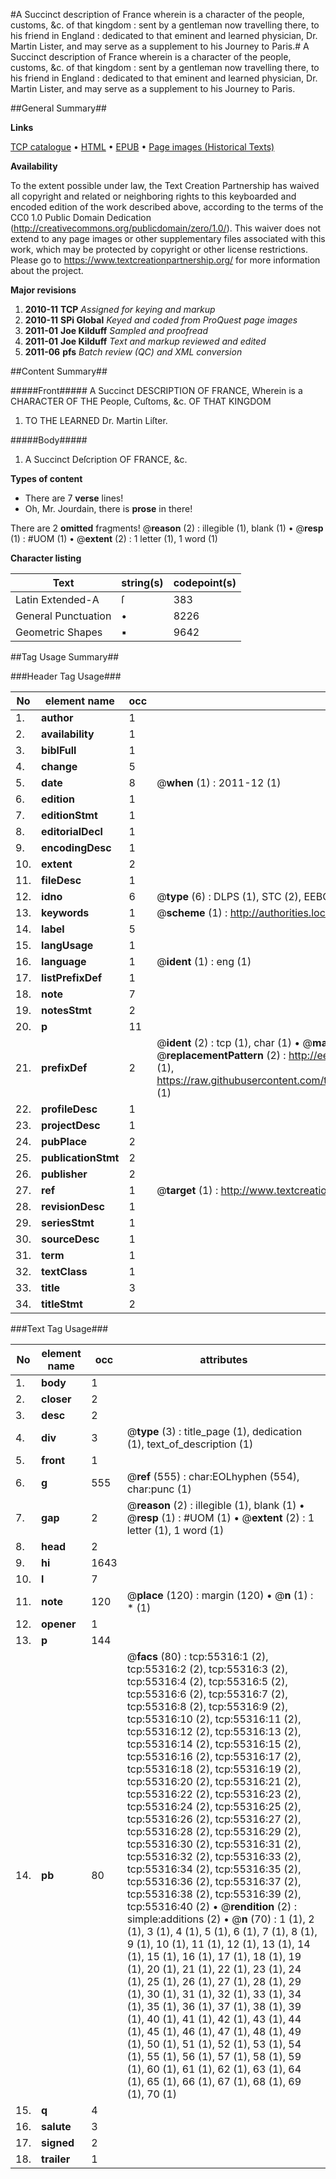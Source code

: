 #A Succinct description of France wherein is a character of the people, customs, &c. of that kingdom : sent by a gentleman now travelling there, to his friend in England : dedicated to that eminent and learned physician, Dr. Martin Lister, and may serve as a supplement to his Journey to Paris.#
A Succinct description of France wherein is a character of the people, customs, &c. of that kingdom : sent by a gentleman now travelling there, to his friend in England : dedicated to that eminent and learned physician, Dr. Martin Lister, and may serve as a supplement to his Journey to Paris.

##General Summary##

**Links**

[TCP catalogue](http://www.ota.ox.ac.uk/tcp/)  • 
[HTML](http://tei.it.ox.ac.uk/tcp/Texts-HTML/free/A61/A61936.html)  • 
[EPUB](http://tei.it.ox.ac.uk/tcp/Texts-EPUB/free/A61/A61936.epub) • 
[Page images (Historical Texts)](https://historicaltexts.jisc.ac.uk/eebo-12165934e)

**Availability**

To the extent possible under law, the Text Creation Partnership has waived all copyright and related or neighboring rights to this keyboarded and encoded edition of the work described above, according to the terms of the CC0 1.0 Public Domain Dedication (http://creativecommons.org/publicdomain/zero/1.0/). This waiver does not extend to any page images or other supplementary files associated with this work, which may be protected by copyright or other license restrictions. Please go to https://www.textcreationpartnership.org/ for more information about the project.

**Major revisions**

1. __2010-11__ __TCP__ *Assigned for keying and markup*
1. __2010-11__ __SPi Global__ *Keyed and coded from ProQuest page images*
1. __2011-01__ __Joe Kilduff__ *Sampled and proofread*
1. __2011-01__ __Joe Kilduff__ *Text and markup reviewed and edited*
1. __2011-06__ __pfs__ *Batch review (QC) and XML conversion*

##Content Summary##

#####Front#####
A Succinct DESCRIPTION OF FRANCE, Wherein is a CHARACTER OF THE People, Cuſtoms, &c. OF THAT KINGDOM
1. TO THE LEARNED Dr. Martin Liſter.

#####Body#####

1. A Succinct Deſcription OF FRANCE, &c.

**Types of content**

  * There are 7 **verse** lines!
  * Oh, Mr. Jourdain, there is **prose** in there!

There are 2 **omitted** fragments! 
 @__reason__ (2) : illegible (1), blank (1)  •  @__resp__ (1) : #UOM (1)  •  @__extent__ (2) : 1 letter (1), 1 word (1)

**Character listing**


|Text|string(s)|codepoint(s)|
|---|---|---|
|Latin Extended-A|ſ|383|
|General Punctuation|•|8226|
|Geometric Shapes|▪|9642|

##Tag Usage Summary##

###Header Tag Usage###

|No|element name|occ|attributes|
|---|---|---|---|
|1.|__author__|1||
|2.|__availability__|1||
|3.|__biblFull__|1||
|4.|__change__|5||
|5.|__date__|8| @__when__ (1) : 2011-12 (1)|
|6.|__edition__|1||
|7.|__editionStmt__|1||
|8.|__editorialDecl__|1||
|9.|__encodingDesc__|1||
|10.|__extent__|2||
|11.|__fileDesc__|1||
|12.|__idno__|6| @__type__ (6) : DLPS (1), STC (2), EEBO-CITATION (1), OCLC (1), VID (1)|
|13.|__keywords__|1| @__scheme__ (1) : http://authorities.loc.gov/ (1)|
|14.|__label__|5||
|15.|__langUsage__|1||
|16.|__language__|1| @__ident__ (1) : eng (1)|
|17.|__listPrefixDef__|1||
|18.|__note__|7||
|19.|__notesStmt__|2||
|20.|__p__|11||
|21.|__prefixDef__|2| @__ident__ (2) : tcp (1), char (1)  •  @__matchPattern__ (2) : ([0-9\-]+):([0-9IVX]+) (1), (.+) (1)  •  @__replacementPattern__ (2) : http://eebo.chadwyck.com/downloadtiff?vid=$1&page=$2 (1), https://raw.githubusercontent.com/textcreationpartnership/Texts/master/tcpchars.xml#$1 (1)|
|22.|__profileDesc__|1||
|23.|__projectDesc__|1||
|24.|__pubPlace__|2||
|25.|__publicationStmt__|2||
|26.|__publisher__|2||
|27.|__ref__|1| @__target__ (1) : http://www.textcreationpartnership.org/docs/. (1)|
|28.|__revisionDesc__|1||
|29.|__seriesStmt__|1||
|30.|__sourceDesc__|1||
|31.|__term__|1||
|32.|__textClass__|1||
|33.|__title__|3||
|34.|__titleStmt__|2||


###Text Tag Usage###

|No|element name|occ|attributes|
|---|---|---|---|
|1.|__body__|1||
|2.|__closer__|2||
|3.|__desc__|2||
|4.|__div__|3| @__type__ (3) : title_page (1), dedication (1), text_of_description (1)|
|5.|__front__|1||
|6.|__g__|555| @__ref__ (555) : char:EOLhyphen (554), char:punc (1)|
|7.|__gap__|2| @__reason__ (2) : illegible (1), blank (1)  •  @__resp__ (1) : #UOM (1)  •  @__extent__ (2) : 1 letter (1), 1 word (1)|
|8.|__head__|2||
|9.|__hi__|1643||
|10.|__l__|7||
|11.|__note__|120| @__place__ (120) : margin (120)  •  @__n__ (1) : * (1)|
|12.|__opener__|1||
|13.|__p__|144||
|14.|__pb__|80| @__facs__ (80) : tcp:55316:1 (2), tcp:55316:2 (2), tcp:55316:3 (2), tcp:55316:4 (2), tcp:55316:5 (2), tcp:55316:6 (2), tcp:55316:7 (2), tcp:55316:8 (2), tcp:55316:9 (2), tcp:55316:10 (2), tcp:55316:11 (2), tcp:55316:12 (2), tcp:55316:13 (2), tcp:55316:14 (2), tcp:55316:15 (2), tcp:55316:16 (2), tcp:55316:17 (2), tcp:55316:18 (2), tcp:55316:19 (2), tcp:55316:20 (2), tcp:55316:21 (2), tcp:55316:22 (2), tcp:55316:23 (2), tcp:55316:24 (2), tcp:55316:25 (2), tcp:55316:26 (2), tcp:55316:27 (2), tcp:55316:28 (2), tcp:55316:29 (2), tcp:55316:30 (2), tcp:55316:31 (2), tcp:55316:32 (2), tcp:55316:33 (2), tcp:55316:34 (2), tcp:55316:35 (2), tcp:55316:36 (2), tcp:55316:37 (2), tcp:55316:38 (2), tcp:55316:39 (2), tcp:55316:40 (2)  •  @__rendition__ (2) : simple:additions (2)  •  @__n__ (70) : 1 (1), 2 (1), 3 (1), 4 (1), 5 (1), 6 (1), 7 (1), 8 (1), 9 (1), 10 (1), 11 (1), 12 (1), 13 (1), 14 (1), 15 (1), 16 (1), 17 (1), 18 (1), 19 (1), 20 (1), 21 (1), 22 (1), 23 (1), 24 (1), 25 (1), 26 (1), 27 (1), 28 (1), 29 (1), 30 (1), 31 (1), 32 (1), 33 (1), 34 (1), 35 (1), 36 (1), 37 (1), 38 (1), 39 (1), 40 (1), 41 (1), 42 (1), 43 (1), 44 (1), 45 (1), 46 (1), 47 (1), 48 (1), 49 (1), 50 (1), 51 (1), 52 (1), 53 (1), 54 (1), 55 (1), 56 (1), 57 (1), 58 (1), 59 (1), 60 (1), 61 (1), 62 (1), 63 (1), 64 (1), 65 (1), 66 (1), 67 (1), 68 (1), 69 (1), 70 (1)|
|15.|__q__|4||
|16.|__salute__|3||
|17.|__signed__|2||
|18.|__trailer__|1||
